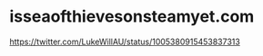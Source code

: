 isseaofthievesonsteamyet.com
==================

https://twitter.com/LukeWillAU/status/1005380915453837313
